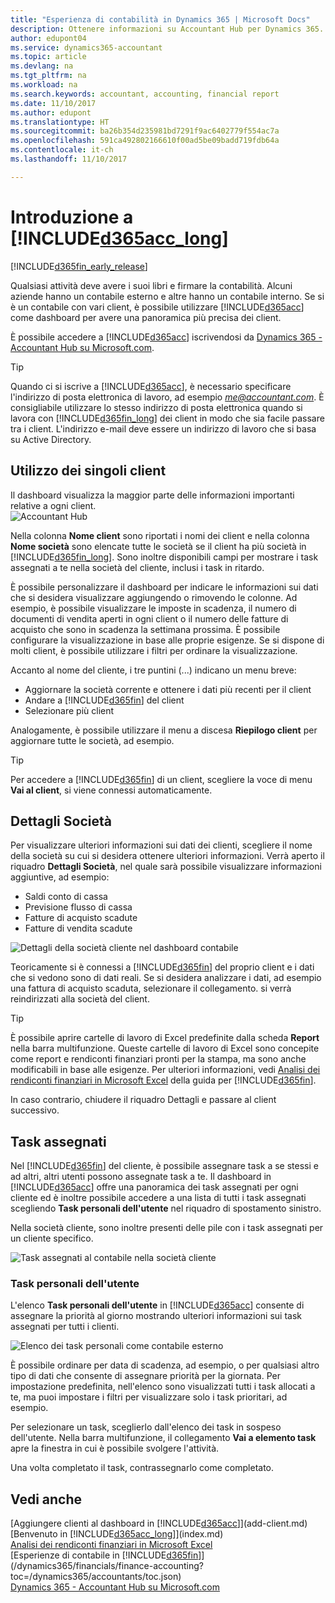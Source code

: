 ```yaml
---
title: "Esperienza di contabilità in Dynamics 365 | Microsoft Docs"
description: Ottenere informazioni su Accountant Hub per Dynamics 365.
author: edupont04
ms.service: dynamics365-accountant
ms.topic: article
ms.devlang: na
ms.tgt_pltfrm: na
ms.workload: na
ms.search.keywords: accountant, accounting, financial report
ms.date: 11/10/2017
ms.author: edupont
ms.translationtype: HT
ms.sourcegitcommit: ba26b354d235981bd7291f9ac6402779f554ac7a
ms.openlocfilehash: 591ca492802166610f00ad5be09badd719fdb64a
ms.contentlocale: it-ch
ms.lasthandoff: 11/10/2017

---
```

# <a name="get-started-with-included365acclongincludesd365acclongmdmd"></a>Introduzione a [!INCLUDE[d365acc_long](includes/d365acc_long_md.md)]
[!INCLUDE[d365fin_early_release](includes/d365fin_early_release.md.md)]

Qualsiasi attività deve avere i suoi libri e firmare la contabilità. Alcuni aziende hanno un contabile esterno e altre hanno un contabile interno. Se si è un contabile con vari client, è possibile utilizzare [!INCLUDE[d365acc](includes/d365acc_md.md)] come dashboard per avere una panoramica più precisa dei client.  

È possibile accedere a [!INCLUDE[d365acc](includes/d365acc_md.md)] iscrivendosi da [Dynamics 365 - Accountant Hub su Microsoft.com](https://www.microsoft.com/en-us/dynamics365/financial-insights-for-accountants).  

> [!TIP]  
>  Quando ci si iscrive a [!INCLUDE[d365acc](includes/d365acc_md.md)], è necessario specificare l'indirizzo di posta elettronica di lavoro, ad esempio *me@accountant.com*. È consigliabile utilizzare lo stesso indirizzo di posta elettronica quando si lavora con [!INCLUDE[d365fin_long](includes/d365fin_long_md.md)] dei client in modo che sia facile passare tra i client. L'indirizzo e-mail deve essere un indirizzo di lavoro che si basa su Active Directory.

## <a name="working-with-individual-clients"></a>Utilizzo dei singoli client
Il dashboard visualizza la maggior parte delle informazioni importanti relative a ogni client.  
![Accountant Hub](./media/accountant-get-started/accountant-dashboard-tasks.png)

Nella colonna **Nome client** sono riportati i nomi dei client e nella colonna **Nome società** sono elencate tutte le società se il client ha più società in [!INCLUDE[d365fin_long](includes/d365fin_long_md.md)]. Sono inoltre disponibili campi per mostrare i task assegnati a te nella società del cliente, inclusi i task in ritardo.  

È possibile personalizzare il dashboard per indicare le informazioni sui dati che si desidera visualizzare aggiungendo o rimovendo le colonne. Ad esempio, è possibile visualizzare le imposte in scadenza, il numero di documenti di vendita aperti in ogni client o il numero delle fatture di acquisto che sono in scadenza la settimana prossima. È possibile configurare la visualizzazione in base alle proprie esigenze. Se si dispone di molti client, è possibile utilizzare i filtri per ordinare la visualizzazione.  

Accanto al nome del cliente, i tre puntini (...) indicano un menu breve:

-   Aggiornare la società corrente e ottenere i dati più recenti per il client  
-   Andare a [!INCLUDE[d365fin](includes/d365fin_md.md)] del client  
-   Selezionare più client  

Analogamente, è possibile utilizzare il menu a discesa **Riepilogo client** per aggiornare tutte le società, ad esempio.  

> [!TIP]  
>  Per accedere a [!INCLUDE[d365fin](includes/d365fin_md.md)] di un client, scegliere la voce di menu **Vai al client**, si viene connessi automaticamente.

## <a name="company-details"></a>Dettagli Società
Per visualizzare ulteriori informazioni sui dati dei clienti, scegliere il nome della società su cui si desidera ottenere ulteriori informazioni. Verrà aperto il riquadro **Dettagli Società**, nel quale sarà possibile visualizzare informazioni aggiuntive, ad esempio:  

* Saldi conto di cassa  
* Previsione flusso di cassa  
* Fatture di acquisto scadute  
* Fatture di vendita scadute  

![Dettagli della società cliente nel dashboard contabile](./media/accountant-get-started/accountant-company-details.png)

Teoricamente si è connessi a [!INCLUDE[d365fin](includes/d365fin_md.md)] del proprio client e i dati che si vedono sono di dati reali. Se si desidera analizzare i dati, ad esempio una fattura di acquisto scaduta, selezionare il collegamento. si verrà reindirizzati alla società del client.  

> [!TIP]  
>  È possibile aprire cartelle di lavoro di Excel predefinite dalla scheda **Report** nella barra multifunzione. Queste cartelle di lavoro di Excel sono concepite come report e rendiconti finanziari pronti per la stampa, ma sono anche modificabili in base alle esigenze. Per ulteriori informazioni, vedi [Analisi dei rendiconti finanziari in Microsoft Excel](/dynamics365/financials/finance-analyze-excel?toc=/dynamics365/accountants/toc.json) della guida per [!INCLUDE[d365fin](includes/d365fin_md.md)].  

In caso contrario, chiudere il riquadro Dettagli e passare al client successivo.  

## <a name="assigned-tasks"></a>Task assegnati
Nel [!INCLUDE[d365fin](includes/d365fin_md.md)] del cliente, è possibile assegnare task a se stessi e ad altri, altri utenti possono assegnate task a te. Il dashboard in [!INCLUDE[d365acc](includes/d365acc_md.md)] offre una panoramica dei task assegnati per ogni cliente ed è inoltre possibile accedere a una lista di tutti i task assegnati scegliendo **Task personali dell'utente** nel riquadro di spostamento sinistro.  

Nella società cliente, sono inoltre presenti delle pile con i task assegnati per un cliente specifico.

![Task assegnati al contabile nella società cliente](./media/accountant-get-started/accountant-company-details-tasks.png)

### <a name="my-user-tasks"></a>Task personali dell'utente
L'elenco **Task personali dell'utente** in [!INCLUDE[d365acc](includes/d365acc_md.md)] consente di assegnare la priorità al giorno mostrando ulteriori informazioni sui task assegnati per tutti i clienti.  

![Elenco dei task personali come contabile esterno](./media/accountant-get-started/accountant-tasklist.png)

È possibile ordinare per data di scadenza, ad esempio, o per qualsiasi altro tipo di dati che consente di assegnare priorità per la giornata. Per impostazione predefinita, nell'elenco sono visualizzati tutti i task allocati a te, ma puoi impostare i filtri per visualizzare solo i task prioritari, ad esempio.

Per selezionare un task, sceglierlo dall'elenco dei task in sospeso dell'utente. Nella barra multifunzione, il collegamento **Vai a elemento task** apre la finestra in cui è possibile svolgere l'attività.  

Una volta completato il task, contrassegnarlo come completato.  

## <a name="see-also"></a>Vedi anche
[Aggiungere clienti al dashboard in [!INCLUDE[d365acc](includes/d365acc_md.md)]](add-client.md)  
[Benvenuto in [!INCLUDE[d365acc_long](includes/d365acc_long_md.md)]](index.md)  
[Analisi dei rendiconti finanziari in Microsoft Excel](/dynamics365/financials/finance-analyze-excel?toc=/dynamics365/accountants/toc.json)   
[Esperienze di contabile in [!INCLUDE[d365fin](includes/d365fin_md.md)]](/dynamics365/financials/finance-accounting?toc=/dynamics365/accountants/toc.json)  
[Dynamics 365 - Accountant Hub su Microsoft.com](https://www.microsoft.com/en-us/dynamics365/financial-insights-for-accountants)  

